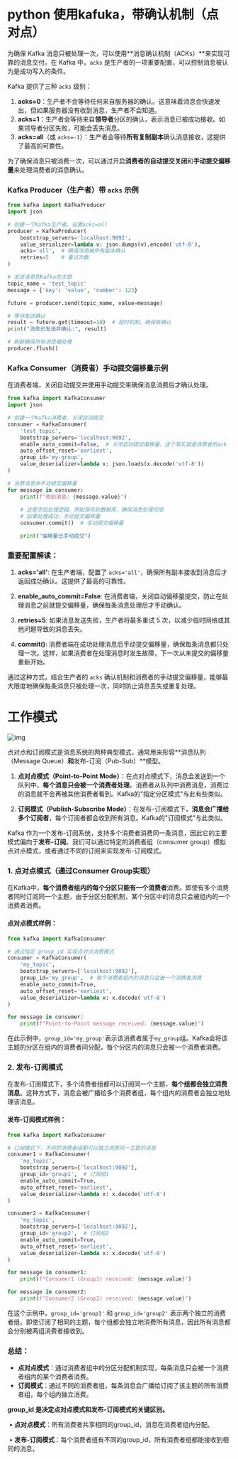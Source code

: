 



# python 使用kafuka，带确认机制（点对点）

为确保 Kafka 消息只被处理一次，可以使用**消息确认机制（ACKs）**来实现可靠的消息交付。在 Kafka 中，`acks` 是生产者的一项重要配置，可以控制消息被认为是成功写入的条件。

Kafka 提供了三种 `acks` 级别：
1. **acks=0**：生产者不会等待任何来自服务器的确认。这意味着消息会快速发出，但如果服务器没有收到消息，生产者不会知道。
2. **acks=1**：生产者会等待来自**领导者**分区的确认，表示消息已被成功接收。如果领导者分区失败，可能会丢失消息。
3. **acks=all**（或 `acks=-1`）：生产者会等待**所有复制副本**确认消息接收，这提供了最高的可靠性。

为了确保消息只被消费一次，可以通过开启**消费者的自动提交关闭**和**手动提交偏移量**来处理消费者的消息确认。

### Kafka Producer（生产者）带 `acks` 示例

```python
from kafka import KafkaProducer
import json

# 创建一个Kafka生产者，设置acks=all
producer = KafkaProducer(
    bootstrap_servers='localhost:9092',
    value_serializer=lambda v: json.dumps(v).encode('utf-8'),
    acks='all',  # 确保消息被所有副本确认
    retries=5    # 重试次数
)

# 发送消息到Kafka的主题
topic_name = 'test_topic'
message = {'key': 'value', 'number': 123}

future = producer.send(topic_name, value=message)

# 等待发送确认
result = future.get(timeout=10)  # 超时机制，确保有确认
print("消息已发送并确认:", result)

# 刷新确保所有消息被处理
producer.flush()
```

### Kafka Consumer（消费者）手动提交偏移量示例

在消费者端，关闭自动提交并使用手动提交来确保消息消费后才确认处理。

```python
from kafka import KafkaConsumer
import json

# 创建一个Kafka消费者，关闭自动提交
consumer = KafkaConsumer(
    'test_topic',
    bootstrap_servers='localhost:9092',
    enable_auto_commit=False,  # 关闭自动提交偏移量，这个其实就是消费者的ack
    auto_offset_reset='earliest',
    group_id='my-group',
    value_deserializer=lambda x: json.loads(x.decode('utf-8'))
)

# 消费消息并手动提交偏移量
for message in consumer:
    print(f"收到消息: {message.value}")
    
    # 这里添加处理逻辑，例如保存到数据库，确保消息处理完成
    # 如果处理成功，手动提交偏移量
    consumer.commit()  # 手动提交偏移量

    print("偏移量已手动提交")
```

### 重要配置解读：
1. **acks='all'**: 在生产者端，配置了 `acks='all'`，确保所有副本接收到消息后才返回成功确认。这提供了最高的可靠性。
   
2. **enable_auto_commit=False**: 在消费者端，关闭自动偏移量提交，防止在处理消息之前就提交偏移量，确保每条消息处理后才手动确认。

3. **retries=5**: 如果消息发送失败，生产者将最多重试 5 次，以减少临时网络或其他问题导致的消息丢失。

4. **commit()**: 消费者端在成功处理消息后手动提交偏移量，确保每条消息都只处理一次。这样，如果消费者在处理消息时发生故障，下一次从未提交的偏移量重新开始。

通过这种方式，结合生产者的 `acks` 确认机制和消费者的手动提交偏移量，能够最大限度地确保每条消息只被处理一次，同时防止消息丢失或重复处理。





# 工作模式



![img](https://cdn.jsdelivr.net/gh/kengerlwl/kengerlwl.github.io/image/78848a678fba46e3090f37a9e04deac5/2982919d07179229248caaa6e93756e8.png)



点对点和订阅模式是消息系统的两种典型模式，通常用来形容**消息队列（Message Queue）**和**发布-订阅（Pub-Sub）**模型。

1. **点对点模式（Point-to-Point Mode）**：在点对点模式下，消息会发送到一个队列中，**每个消息只会被一个消费者处理**。消费者从队列中消费消息，消费过的消息就不会再被其他消费者看到。Kafka的"指定分区模式"与此有些类似。

2. **订阅模式（Publish-Subscribe Mode）**：在发布-订阅模式下，**消息会广播给多个订阅者**，每个订阅者都会收到所有消息。Kafka的"订阅模式"与此类似。

Kafka 作为一个发布-订阅系统，支持多个消费者消费同一条消息，因此它的主要模式偏向于**发布-订阅**。我们可以通过特定的消费者组（consumer group）模拟点对点模式，或者通过不同的订阅来实现发布-订阅模式。

### 1. **点对点模式（通过Consumer Group实现）**
在Kafka中，**每个消费者组内的每个分区只能有一个消费者**消费。即使有多个消费者同时订阅同一个主题，由于分区分配机制，某个分区中的消息只会被组内的一个消费者消费。

#### 点对点模式样例：
```python
from kafka import KafkaConsumer

# 通过指定 group_id 实现点对点消费模式
consumer = KafkaConsumer(
    'my_topic', 
    bootstrap_servers=['localhost:9092'],
    group_id='my_group',  # 每个消费者组内的消息只会被一个消费者消费
    enable_auto_commit=True,
    auto_offset_reset='earliest',
    value_deserializer=lambda x: x.decode('utf-8')
)

for message in consumer:
    print(f"Point-to-Point message received: {message.value}")
```

在此示例中，`group_id='my_group'`表示该消费者属于`my_group`组。Kafka会将该主题的分区在组内的消费者间分配，每个分区内的消息只会被一个消费者消费。

### 2. **发布-订阅模式**
在发布-订阅模式下，多个消费者组都可以订阅同一个主题，**每个组都会独立消费消息**。这种方式下，消息会被广播给多个消费者组，每个组内的消费者会独立地处理该消息。

#### 发布-订阅模式样例：
```python
from kafka import KafkaConsumer

# 订阅模式下，不同的消费者组都可以独立消费同一主题的消息
consumer1 = KafkaConsumer(
    'my_topic',
    bootstrap_servers=['localhost:9092'],
    group_id='group1',  # 订阅组1
    enable_auto_commit=True,
    auto_offset_reset='earliest',
    value_deserializer=lambda x: x.decode('utf-8')
)

consumer2 = KafkaConsumer(
    'my_topic',
    bootstrap_servers=['localhost:9092'],
    group_id='group2',  # 订阅组2
    enable_auto_commit=True,
    auto_offset_reset='earliest',
    value_deserializer=lambda x: x.decode('utf-8')
)

for message in consumer1:
    print(f"Consumer1 (Group1) received: {message.value}")

for message in consumer2:
    print(f"Consumer2 (Group2) received: {message.value}")
```

在这个示例中，`group_id='group1'` 和 `group_id='group2'` 表示两个独立的消费者组。即使订阅了相同的主题，每个组都会独立地消费所有消息，因此所有消息都会分别被两组消费者接收到。

### 总结：
- **点对点模式**：通过消费者组中的分区分配机制实现，每条消息只会被一个消费者组内的某个消费者消费。
- **订阅模式**：通过不同的消费者组，每条消息会广播给订阅了该主题的所有消费者组，每个组内独立消费。



**group_id 是决定点对点模式和发布-订阅模式的关键区别。**

​	•	**点对点模式**：所有消费者共享相同的group_id，消息在消费者组内分配。

​	•	**发布-订阅模式**：每个消费者组有不同的group_id，所有消费者组都能接收到相同的消息。





